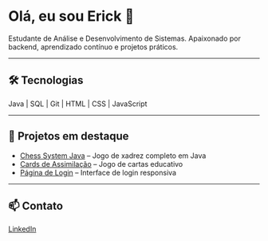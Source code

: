 # Olá, eu sou Erick 👋

Estudante de Análise e Desenvolvimento de Sistemas.
Apaixonado por backend, aprendizado contínuo e projetos práticos.

---

## 🛠 Tecnologias
Java | SQL | Git | HTML | CSS | JavaScript

---

## 📂 Projetos em destaque
- [Chess System Java](https://github.com/erickluizp/chess-system-java) – Jogo de xadrez completo em Java  
- [Cards de Assimilação](https://github.com/erickluizp/cards-de-assimilacao) – Jogo de cartas educativo  
- [Página de Login](https://github.com/erickluizp/pagina-de-login) – Interface de login responsiva

---

## 📫 Contato
[LinkedIn](https://www.linkedin.com/in/ericklx)
